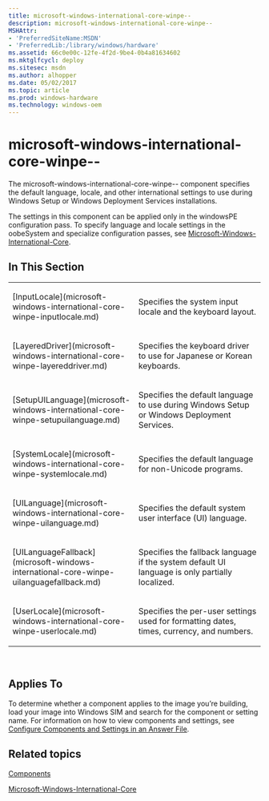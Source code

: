 ```yaml
---
title: microsoft-windows-international-core-winpe--
description: microsoft-windows-international-core-winpe--
MSHAttr:
- 'PreferredSiteName:MSDN'
- 'PreferredLib:/library/windows/hardware'
ms.assetid: 66c0e00c-12fe-4f2d-9be4-0b4a81634602
ms.mktglfcycl: deploy
ms.sitesec: msdn
ms.author: alhopper
ms.date: 05/02/2017
ms.topic: article
ms.prod: windows-hardware
ms.technology: windows-oem
---
```


# microsoft-windows-international-core-winpe--


The microsoft-windows-international-core-winpe-- component specifies the default language, locale, and other international settings to use during Windows Setup or Windows Deployment Services installations.

The settings in this component can be applied only in the windowsPE configuration pass. To specify language and locale settings in the oobeSystem and specialize configuration passes, see [Microsoft-Windows-International-Core](microsoft-windows-international-core.md).

## In This Section


<table>
<colgroup>
<col width="50%" />
<col width="50%" />
</colgroup>
<tbody>
<tr class="odd">
<td><p>[InputLocale](microsoft-windows-international-core-winpe-inputlocale.md)</p></td>
<td><p>Specifies the system input locale and the keyboard layout.</p></td>
</tr>
<tr class="even">
<td><p>[LayeredDriver](microsoft-windows-international-core-winpe-layereddriver.md)</p></td>
<td><p>Specifies the keyboard driver to use for Japanese or Korean keyboards.</p></td>
</tr>
<tr class="odd">
<td><p>[SetupUILanguage](microsoft-windows-international-core-winpe-setupuilanguage.md)</p></td>
<td><p>Specifies the default language to use during Windows Setup or Windows Deployment Services.</p></td>
</tr>
<tr class="even">
<td><p>[SystemLocale](microsoft-windows-international-core-winpe-systemlocale.md)</p></td>
<td><p>Specifies the default language for non-Unicode programs.</p></td>
</tr>
<tr class="odd">
<td><p>[UILanguage](microsoft-windows-international-core-winpe-uilanguage.md)</p></td>
<td><p>Specifies the default system user interface (UI) language.</p></td>
</tr>
<tr class="even">
<td><p>[UILanguageFallback](microsoft-windows-international-core-winpe-uilanguagefallback.md)</p></td>
<td><p>Specifies the fallback language if the system default UI language is only partially localized.</p></td>
</tr>
<tr class="odd">
<td><p>[UserLocale](microsoft-windows-international-core-winpe-userlocale.md)</p></td>
<td><p>Specifies the per-user settings used for formatting dates, times, currency, and numbers.</p></td>
</tr>
</tbody>
</table>

 

## Applies To


To determine whether a component applies to the image you’re building, load your image into Windows SIM and search for the component or setting name. For information on how to view components and settings, see [Configure Components and Settings in an Answer File](https://msdn.microsoft.com/library/windows/hardware/dn915078).

## Related topics


[Components](components-b-unattend.md)

[Microsoft-Windows-International-Core](microsoft-windows-international-core.md)

 

 







